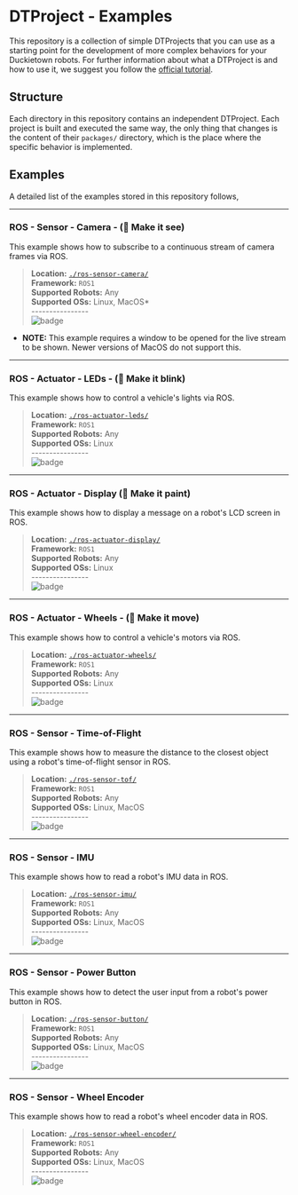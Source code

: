 # DTProject - Examples

This repository is a collection of simple DTProjects that you can use as a starting point for the development of more complex behaviors for your Duckietown robots. For further information about what a DTProject is and how to use it, we suggest you follow 
the [official tutorial](https://docs.duckietown.com/daffy/devmanual-software/beginner/dtproject/index.html).


## Structure

Each directory in this repository contains an independent DTProject. Each project is built and executed the same way, the only thing that changes is the content of their `packages/` directory, which is the place where the specific behavior is implemented.

## Examples

A detailed list of the examples stored in this repository follows,

---

### ROS - Sensor - Camera - (💬 Make it see)

This example shows how to subscribe to a continuous stream of camera frames via ROS.

> **Location:** [`./ros-sensor-camera/`](./ros-sensor-camera/) \
**Framework:** `ROS1` \
**Supported Robots:** Any \
**Supported OSs:** Linux, MacOS* \
---------------- \
![badge](https://shields.io/badge/status-ready-green?&style=plastic)

* **NOTE:** This example requires a window to be opened for the live stream to be shown. Newer versions of MacOS do not support this.


---


### ROS - Actuator - LEDs - (💬 Make it blink)

This example shows how to control a vehicle's lights via ROS.

> **Location:** [`./ros-actuator-leds/`](./ros-actuator-leds/) \
**Framework:** `ROS1` \
**Supported Robots:** Any \
**Supported OSs:** Linux \
---------------- \
![badge](https://shields.io/badge/status-ready-green?&style=plastic)


---


### ROS - Actuator - Display (💬 Make it paint)

This example shows how to display a message on a robot's LCD screen in ROS.

> **Location:** [`./ros-actuator-display/`](./ros-actuator-display/) \
**Framework:** `ROS1` \
**Supported Robots:** Any \
**Supported OSs:** Linux \
---------------- \
![badge](https://shields.io/badge/status-ready-green?&style=plastic)



---


### ROS - Actuator - Wheels - (💬 Make it move)

This example shows how to control a vehicle's motors via ROS.

> **Location:** [`./ros-actuator-wheels/`](./ros-actuator-wheels/) \
**Framework:** `ROS1` \
**Supported Robots:** Any \
**Supported OSs:** Linux \
---------------- \
![badge](https://shields.io/badge/status-ready-green?&style=plastic)


---


### ROS - Sensor - Time-of-Flight

This example shows how to measure the distance to the closest object using a robot's time-of-flight sensor in ROS.

> **Location:** [`./ros-sensor-tof/`](./ros-sensor-tof/) \
**Framework:** `ROS1` \
**Supported Robots:** Any \
**Supported OSs:** Linux, MacOS \
---------------- \
![badge](https://shields.io/badge/status-ready-green?&style=plastic)


---


### ROS - Sensor - IMU

This example shows how to read a robot's IMU data in ROS.

> **Location:** [`./ros-sensor-imu/`](./ros-sensor-imu/) \
**Framework:** `ROS1` \
**Supported Robots:** Any \
**Supported OSs:** Linux, MacOS \
---------------- \
![badge](https://shields.io/badge/status-ready-green?&style=plastic)


---


### ROS - Sensor - Power Button

This example shows how to detect the user input from a robot's power button in ROS.

> **Location:** [`./ros-sensor-button/`](./ros-sensor-button/) \
**Framework:** `ROS1` \
**Supported Robots:** Any \
**Supported OSs:** Linux, MacOS \
---------------- \
![badge](https://shields.io/badge/status-ready-green?&style=plastic)


---


### ROS - Sensor - Wheel Encoder

This example shows how to read a robot's wheel encoder data in ROS.

> **Location:** [`./ros-sensor-wheel-encoder/`](./ros-sensor-wheel-encoder/) \
**Framework:** `ROS1` \
**Supported Robots:** Any \
**Supported OSs:** Linux, MacOS \
---------------- \
![badge](https://shields.io/badge/status-ready-green?&style=plastic)